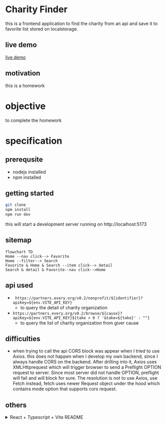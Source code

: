 # Charity Finder

this is a frontend application to find the charity from an api and save it to favorite list stored on localstorage.

## live demo

[live demo]()

## motivation

this is a homework

# objective

to complete the homework

# specification

## prerequsite

-   nodejs installed
-   npm installed

## getting started

```sh
git clone
npm install
npm run dev
```

this will start a development server running on http://localhost:5173

## sitemap

```mermaid
flowchart TD
Home --nav click--> Favorite
Home --filter--> Search
Favorite & Home & Search --item click--> detail
Search & detail & Favorite--nav click-->Home

```

## api used

-   ` https://partners.every.org/v0.2/nonprofit/${identifier}?apiKey=${env.VITE_API_KEY}`
    -   to query the detail of charity organization
-   `https://partners.every.org/v0.2/browse/${cause}?apiKey=${env.VITE_API_KEY}${take > 0 ? '&take=${take}' : ""}`
    -   to query the list of charity organization from giver cause

## difficulties

-   when trying to call the api CORS block was appear when I tried to use Axios. this does not happen when I develop my own backend, since I always handle CORS on the backend. After drilling into it, Axios uses XMLHttprequest which will trigger browser to send a Preflight OPTION request to server. Since most server did not handle OPTION, preflight will fail and will block for sure. The resolution is not to use Axios, use Fetch instead, fetch uses newer Request object under the hood which contains mode option that supports cors request.

## others

<details>
<summary>React + Typescript + Vite README</summary>

# React + TypeScript + Vite

This template provides a minimal setup to get React working in Vite with HMR and some ESLint rules.

Currently, two official plugins are available:

-   [@vitejs/plugin-react](https://github.com/vitejs/vite-plugin-react/blob/main/packages/plugin-react/README.md) uses [Babel](https://babeljs.io/) for Fast Refresh
-   [@vitejs/plugin-react-swc](https://github.com/vitejs/vite-plugin-react-swc) uses [SWC](https://swc.rs/) for Fast Refresh

## Expanding the ESLint configuration

If you are developing a production application, we recommend updating the configuration to enable type aware lint rules:

-   Configure the top-level `parserOptions` property like this:

```js
   parserOptions: {
    ecmaVersion: 'latest',
    sourceType: 'module',
    project: ['./tsconfig.json', './tsconfig.node.json'],
    tsconfigRootDir: __dirname,
   },
```

-   Replace `plugin:@typescript-eslint/recommended` to `plugin:@typescript-eslint/recommended-type-checked` or `plugin:@typescript-eslint/strict-type-checked`
-   Optionally add `plugin:@typescript-eslint/stylistic-type-checked`
-   Install [eslint-plugin-react](https://github.com/jsx-eslint/eslint-plugin-react) and add `plugin:react/recommended` & `plugin:react/jsx-runtime` to the `extends` list
</details
